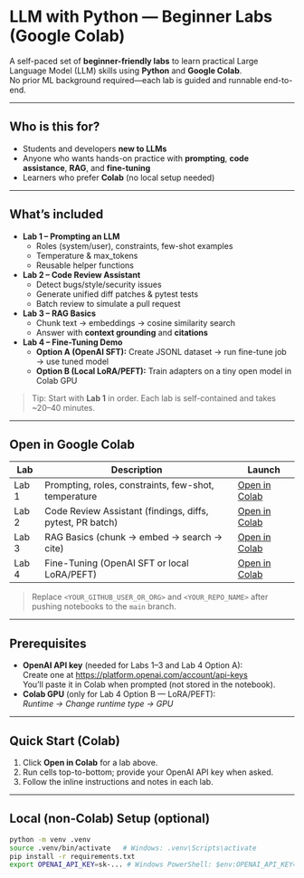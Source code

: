# LLM with Python — Beginner Labs (Google Colab)

A self-paced set of **beginner-friendly labs** to learn practical Large Language Model (LLM) skills using **Python** and **Google Colab**.  
No prior ML background required—each lab is guided and runnable end-to-end.

---

## Who is this for?
- Students and developers **new to LLMs**
- Anyone who wants hands-on practice with **prompting**, **code assistance**, **RAG**, and **fine-tuning**
- Learners who prefer **Colab** (no local setup needed)

---

## What’s included

- **Lab 1 – Prompting an LLM**
  - Roles (system/user), constraints, few-shot examples
  - Temperature & max_tokens
  - Reusable helper functions
- **Lab 2 – Code Review Assistant**
  - Detect bugs/style/security issues
  - Generate unified diff patches & pytest tests
  - Batch review to simulate a pull request
- **Lab 3 – RAG Basics**
  - Chunk text → embeddings → cosine similarity search
  - Answer with **context grounding** and **citations**
- **Lab 4 – Fine-Tuning Demo**
  - **Option A (OpenAI SFT):** Create JSONL dataset → run fine-tune job → use tuned model  
  - **Option B (Local LoRA/PEFT):** Train adapters on a tiny open model in Colab GPU

> Tip: Start with **Lab 1** in order. Each lab is self-contained and takes ~20–40 minutes.

---

## Open in Google Colab

| Lab | Description | Launch |
|---|---|---|
| Lab 1 | Prompting, roles, constraints, few-shot, temperature | <a href="https://colab.research.google.com/github/<YOUR_GITHUB_USER_OR_ORG>/<YOUR_REPO_NAME>/blob/main/notebooks/Lab1_Prompting_with_Python_Colab.ipynb" target="_blank">Open in Colab</a> |
| Lab 2 | Code Review Assistant (findings, diffs, pytest, PR batch) | <a href="https://colab.research.google.com/github/<YOUR_GITHUB_USER_OR_ORG>/<YOUR_REPO_NAME>/blob/main/notebooks/Lab2_Code_Review_Assistant_Colab.ipynb" target="_blank">Open in Colab</a> |
| Lab 3 | RAG Basics (chunk → embed → search → cite) | <a href="https://colab.research.google.com/github/<YOUR_GITHUB_USER_OR_ORG>/<YOUR_REPO_NAME>/blob/main/notebooks/Lab3_RAG_Basics_Colab.ipynb" target="_blank">Open in Colab</a> |
| Lab 4 | Fine-Tuning (OpenAI SFT or local LoRA/PEFT) | <a href="https://colab.research.google.com/github/<YOUR_GITHUB_USER_OR_ORG>/<YOUR_REPO_NAME>/blob/main/notebooks/Lab4_Fine_Tuning_Demo_Colab.ipynb" target="_blank">Open in Colab</a> |

> Replace `<YOUR_GITHUB_USER_OR_ORG>` and `<YOUR_REPO_NAME>` after pushing notebooks to the `main` branch.

---

## Prerequisites

- **OpenAI API key** (needed for Labs 1–3 and Lab 4 Option A):  
  Create one at https://platform.openai.com/account/api-keys  
  You’ll paste it in Colab when prompted (not stored in the notebook).
- **Colab GPU** (only for Lab 4 Option B — LoRA/PEFT):  
  *Runtime → Change runtime type → GPU*

---

## Quick Start (Colab)

1. Click **Open in Colab** for a lab above.
2. Run cells top-to-bottom; provide your OpenAI API key when asked.
3. Follow the inline instructions and notes in each lab.

---

## Local (non-Colab) Setup (optional)

```bash
python -m venv .venv
source .venv/bin/activate   # Windows: .venv\Scripts\activate
pip install -r requirements.txt
export OPENAI_API_KEY=sk-... # Windows PowerShell: $env:OPENAI_API_KEY="sk-..."
